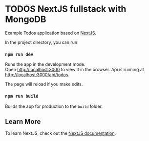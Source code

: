 # TODOS NextJS fullstack with MongoDB

Example Todos application based on [NextJS](https://nextjs.org/).

In the project directory, you can run:

### `npm run dev`

Runs the app in the development mode.\
Open [http://localhost:3000](http://localhost:3000) to view it in the browser.
Api is running at [http://localhost:3000/api/todos](http://localhost:3000/api/todos).

The page will reload if you make edits.

### `npm run build`

Builds the app for production to the `build` folder.

## Learn More

To learn NextJS, check out the [NextJS documentation](https://nextjs.org/docs/getting-started).
